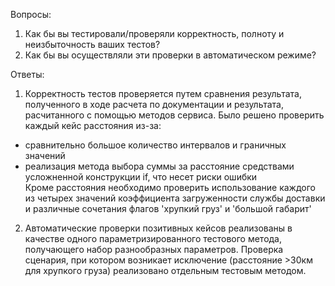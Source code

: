 Вопросы:
1. Как бы вы тестировали/проверяли корректность, полноту и неизбыточность ваших тестов?
2. Как бы вы осуществляли эти проверки в автоматическом режиме?

Ответы:
1. Корректность тестов проверяется путем сравнения результата, полученного в ходе расчета по документации и результата, расчитанного с помощью методов сервиса. Было решено проверить каждый кейс расстояния из-за:  
  * сравнительно большое количество интервалов и граничных значений
  * реализация метода выбора суммы за расстояние средствами усложненной конструкции if, что несет риски ошибки    
  Кроме расстояния необходимо проверить использование каждого из четырех значений коэффициента загруженности службы доставки и различные сочетания флагов 'хрупкий груз' и 'большой габарит'
2. Автоматические проверки позитивных кейсов реализованы в качестве одного параметризированного тестового метода, получающего набор разнообразных параметров. Проверка сценария, при котором возникает исключение (расстояние >30км для хрупкого груза) реализовано отдельным тестовым методом.
  